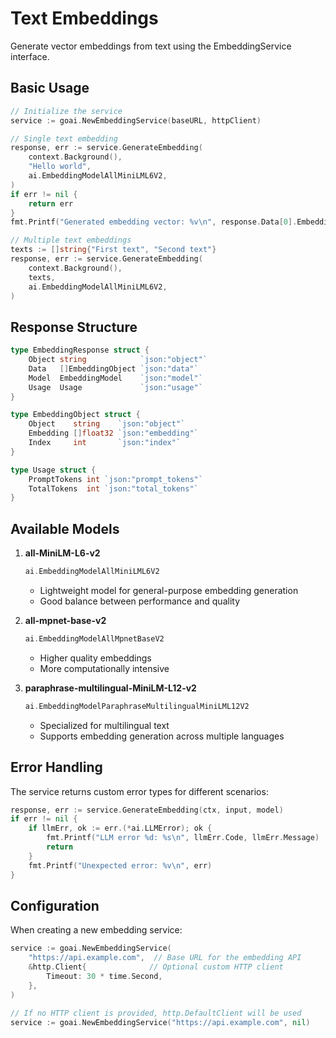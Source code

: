# Text Embeddings

Generate vector embeddings from text using the EmbeddingService interface.

## Basic Usage

```go
// Initialize the service
service := goai.NewEmbeddingService(baseURL, httpClient)

// Single text embedding
response, err := service.GenerateEmbedding(
    context.Background(),
    "Hello world",
    ai.EmbeddingModelAllMiniLML6V2,
)
if err != nil {
    return err
}
fmt.Printf("Generated embedding vector: %v\n", response.Data[0].Embedding)

// Multiple text embeddings
texts := []string{"First text", "Second text"}
response, err := service.GenerateEmbedding(
    context.Background(),
    texts,
    ai.EmbeddingModelAllMiniLML6V2,
)
```

## Response Structure

```go
type EmbeddingResponse struct {
    Object string            `json:"object"`
    Data   []EmbeddingObject `json:"data"`
    Model  EmbeddingModel    `json:"model"`
    Usage  Usage             `json:"usage"`
}

type EmbeddingObject struct {
    Object    string    `json:"object"`
    Embedding []float32 `json:"embedding"`
    Index     int       `json:"index"`
}

type Usage struct {
    PromptTokens int `json:"prompt_tokens"`
    TotalTokens  int `json:"total_tokens"`
}
```

## Available Models

1. **all-MiniLM-L6-v2**

   ```go
   ai.EmbeddingModelAllMiniLML6V2
   ```

   - Lightweight model for general-purpose embedding generation
   - Good balance between performance and quality

2. **all-mpnet-base-v2**

   ```go
   ai.EmbeddingModelAllMpnetBaseV2
   ```

   - Higher quality embeddings
   - More computationally intensive

3. **paraphrase-multilingual-MiniLM-L12-v2**

   ```go
   ai.EmbeddingModelParaphraseMultilingualMiniLML12V2
   ```

   - Specialized for multilingual text
   - Supports embedding generation across multiple languages

## Error Handling

The service returns custom error types for different scenarios:

```go
response, err := service.GenerateEmbedding(ctx, input, model)
if err != nil {
    if llmErr, ok := err.(*ai.LLMError); ok {
        fmt.Printf("LLM error %d: %s\n", llmErr.Code, llmErr.Message)
        return
    }
    fmt.Printf("Unexpected error: %v\n", err)
}
```

## Configuration

When creating a new embedding service:

```go
service := goai.NewEmbeddingService(
    "https://api.example.com",  // Base URL for the embedding API
    &http.Client{              // Optional custom HTTP client
        Timeout: 30 * time.Second,
    },
)

// If no HTTP client is provided, http.DefaultClient will be used
service := goai.NewEmbeddingService("https://api.example.com", nil)
```
